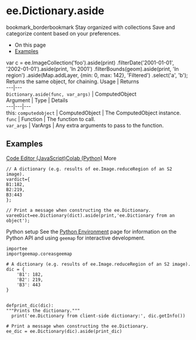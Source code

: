  
#  ee.Dictionary.aside
bookmark_borderbookmark Stay organized with collections  Save and categorize content based on your preferences.
  * On this page
  * [Examples](https://developers.google.com/earth-engine/apidocs/ee-dictionary-aside#examples)


var c = ee.ImageCollection('foo').aside(print)
.filterDate('2001-01-01', '2002-01-01').aside(print, 'In 2001')
.filterBounds(geom).aside(print, 'In region')
.aside(Map.addLayer, {min: 0, max: 142}, 'Filtered')
.select('a', 'b');
Returns the same object, for chaining.
Usage | Returns  
---|---  
`Dictionary.aside(func, var_args)` | ComputedObject  
Argument | Type | Details  
---|---|---  
this: `computedobject` | ComputedObject | The ComputedObject instance.  
`func` | Function | The function to call.  
`var_args` | VarArgs<Object> | Any extra arguments to pass to the function.  
## Examples
[Code Editor (JavaScript)](https://developers.google.com/earth-engine/apidocs/ee-dictionary-aside#code-editor-javascript-sample)[Colab (Python)](https://developers.google.com/earth-engine/apidocs/ee-dictionary-aside#colab-python-sample) More
```
// A dictionary (e.g. results of ee.Image.reduceRegion of an S2 image).
vardict={
B1:182,
B2:219,
B3:443
};

// Print a message when constructing the ee.Dictionary.
vareeDict=ee.Dictionary(dict).aside(print,'ee.Dictionary from an object');
```
Python setup
See the [ Python Environment](https://developers.google.com/earth-engine/guides/python_install) page for information on the Python API and using `geemap` for interactive development.
```
importee
importgeemap.coreasgeemap
```
```
# A dictionary (e.g. results of ee.Image.reduceRegion of an S2 image).
dic = {
    'B1': 182,
    'B2': 219,
    'B3': 443
}


defprint_dic(dic):
"""Prints the dictionary."""
  print('ee.Dictionary from client-side dictionary:', dic.getInfo())

# Print a message when constructing the ee.Dictionary.
ee_dic = ee.Dictionary(dic).aside(print_dic)
```


